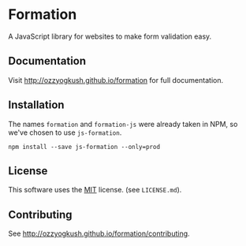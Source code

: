 # Formation

A JavaScript library for websites to make form validation easy.

## Documentation

Visit http://ozzyogkush.github.io/formation for full documentation.

## Installation

The names `formation` and `formation-js` were already taken in NPM, so we've chosen to use `js-formation`.

    npm install --save js-formation --only=prod

## License

This software uses the [MIT](https://opensource.org/licenses/MIT) license. (see `LICENSE.md`).

## Contributing

See http://ozzyogkush.github.io/formation/contributing.
